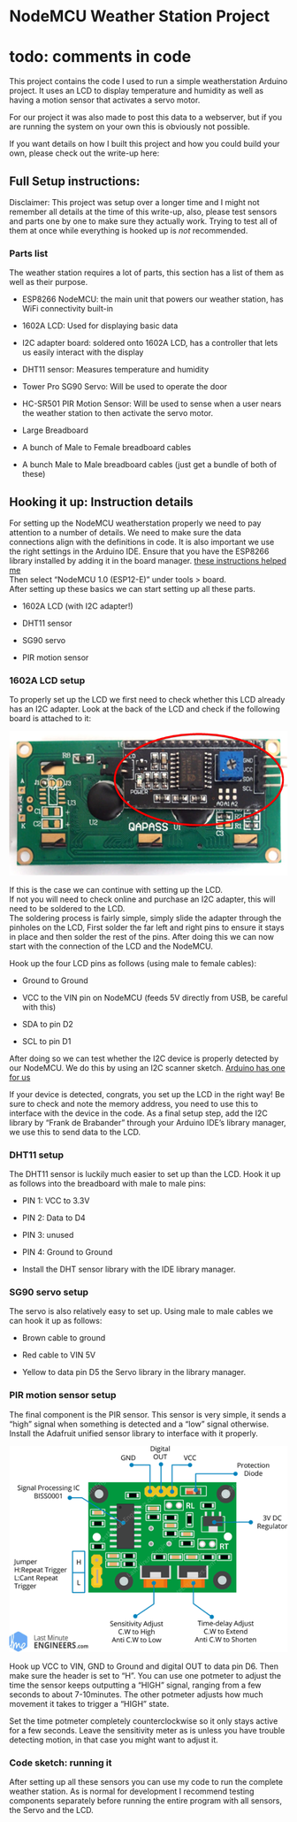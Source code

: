 
# NodeMCU Weather Station Project

# todo: comments in code
This project contains the code I used to run a simple weatherstation Arduino project.
It uses an LCD to display temperature and humidity as well as having a motion sensor that activates a servo motor.

For our project it was also made to post this data to a webserver, but if you are running the system on your own this is obviously not possible.

If you want details on how I built this project and how you could build your own, please check out the write-up here:
## Full Setup instructions:

Disclaimer: This project was setup over a longer time and I might not remember all details at the time of this write-up, also, please test sensors and parts one by one to make sure they actually work. Trying to test all of them at once while everything is hooked up is *not* recommended.

### Parts list

The weather station requires a lot of parts, this section has a list of
them as well as their purpose.

-   ESP8266 NodeMCU: the main unit that powers our weather station, has
    WiFi connectivity built-in

-   1602A LCD: Used for displaying basic data

-   I2C adapter board: soldered onto 1602A LCD, has a controller that
    lets us easily interact with the display

-   DHT11 sensor: Measures temperature and humidity

-   Tower Pro SG90 Servo: Will be used to operate the door

-   HC-SR501 PIR Motion Sensor: Will be used to sense when a user nears
    the weather station to then activate the servo motor.

-   Large Breadboard

-   A bunch of Male to Female breadboard cables

-   A bunch Male to Male breadboard cables (just get a bundle of both of these)

## Hooking it up: Instruction details

For setting up the NodeMCU weatherstation properly we need to pay attention to a number of details. 
We need to make sure the data connections align with the definitions in code.
It is also important we use the right settings in the Arduino IDE.
Ensure that you have the ESP8266 library installed by adding it in the board manager. 
[these instructions helped me](https://www.instructables.com/id/Steps-to-Setup-Arduino-IDE-for-NODEMCU-ESP8266-WiF/)
\
Then select “NodeMCU 1.0 (ESP12-E)” under tools \> board.\
After setting up these basics we can start setting up all these parts.

-   1602A LCD (with I2C adapter!)

-   DHT11 sensor

-   SG90 servo

-   PIR motion sensor

### 1602A LCD setup


To properly set up the LCD we first need to check whether this LCD already has an I2C adapter. Look at the back of the LCD and check if the following board is attached to it:

![I2C adapter](i2c.png)

If this is the case we can continue with setting up the LCD.\
If not you will need to check online and purchase an I2C adapter,
 this will need to be soldered to the LCD.\
The soldering process is fairly simple, simply slide the adapter through the pinholes on the LCD, First solder the far left and right pins to ensure it stays in place and then solder the rest of the pins.
After doing this we can now start with the connection of the LCD and the NodeMCU.

Hook up the four LCD pins as follows (using male to female cables):

-   Ground to Ground

-   VCC to the VIN pin on NodeMCU (feeds 5V directly from USB, be
    careful with this)

-   SDA to pin D2

-   SCL to pin D1

After doing so we can test whether the I2C device is properly detected by our NodeMCU. 
We do this by using an I2C scanner sketch. 
[Arduino has one for us](https://playground.arduino.cc/Main/I2cScanner/)

If your device is detected, congrats, you set up the LCD in the right way! 
Be sure to check and note the memory address, you need to use this to interface with the device in the code.
As a final setup step, add the I2C library by “Frank de Brabander” through your Arduino IDE’s library manager, we use this to send data to the LCD.

### DHT11 setup

The DHT11 sensor is luckily much easier to set up than the LCD. 
Hook it up as follows into the breadboard with male to male pins:

-   PIN 1: VCC to 3.3V

-   PIN 2: Data to D4

-   PIN 3: unused

-   PIN 4: Ground to Ground

-   Install the DHT sensor library with the IDE library manager.

### SG90 servo setup

The servo is also relatively easy to set up. Using male to male cables we can hook it up as follows:

-   Brown cable to ground

-   Red cable to VIN 5V

-   Yellow to data pin D5 the Servo library in the library manager.

### PIR motion sensor setup

The final component is the PIR sensor. This sensor is very simple,
 it sends a “high” signal when something is detected and a “low” signal otherwise.\
Install the Adafruit unified sensor library to interface with it properly.

![PIR sensor diagram](PIR.png)

Hook up VCC to VIN, GND to Ground and digital OUT to data pin D6.
Then make sure the header is set to “H”.
You can use one potmeter to adjust the time the sensor keeps outputting a “HIGH” signal, ranging from a few seconds to about 7-10minutes.
The other potmeter adjusts how much movement it takes to trigger a “HIGH” state.

Set the time potmeter completely counterclockwise so it only stays active for a few seconds.
Leave the sensitivity meter as is unless you have trouble detecting motion, in that case you might want to adjust it.

### Code sketch: running it

After setting up all these sensors you can use my code to run the complete weather station. 
As is normal for development I recommend testing components separately before running the entire program with all sensors, the Servo and the LCD. 
